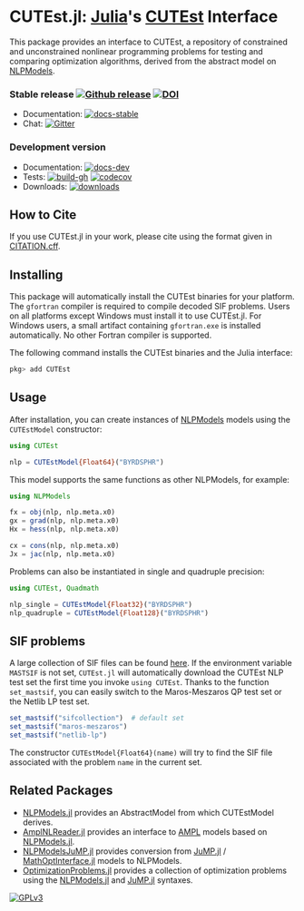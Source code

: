 # CUTEst.jl: [Julia](http://julialang.org)'s [CUTEst](https://github.com/ralna/CUTEst/wiki) Interface

This package provides an interface to CUTEst, a repository of
constrained and unconstrained nonlinear programming problems for testing and
comparing optimization algorithms, derived from the abstract model on
[NLPModels](https://github.com/JuliaSmoothOptimizers/NLPModels.jl).

### Stable release [![Github release](https://img.shields.io/github/release/JuliaSmoothOptimizers/CUTEst.jl.svg)](https://github.com/JuliaSmoothOptimizers/CUTEst.jl/releases/latest) [![DOI][doi-img]][doi-url]

- Documentation: [![docs-stable][docs-stable-img]][docs-stable-url]
- Chat: [![Gitter](https://img.shields.io/gitter/room/JuliaSmoothOptimizers/JuliaSmoothOptimizers.svg)](https://gitter.im/JuliaSmoothOptimizers/JuliaSmoothOptimizers)

### Development version

- Documentation: [![docs-dev][docs-dev-img]][docs-dev-url]
- Tests: [![build-gh][build-gh-img]][build-gh-url] [![codecov][codecov-img]][codecov-url]
- Downloads: [![downloads][downloads-img]][downloads-url]

[docs-stable-img]: https://img.shields.io/badge/docs-stable-blue.svg
[docs-stable-url]: https://JuliaSmoothOptimizers.github.io/CUTEst.jl/stable
[docs-dev-img]: https://img.shields.io/badge/docs-dev-purple.svg
[docs-dev-url]: https://JuliaSmoothOptimizers.github.io/CUTEst.jl/dev
[build-gh-img]: https://github.com/JuliaSmoothOptimizers/CUTEst.jl/workflows/CI/badge.svg?branch=main
[build-gh-url]: https://github.com/JuliaSmoothOptimizers/CUTEst.jl/actions
[codecov-img]: https://codecov.io/gh/JuliaSmoothOptimizers/CUTEst.jl/branch/main/graph/badge.svg
[codecov-url]: https://app.codecov.io/gh/JuliaSmoothOptimizers/CUTEst.jl
[doi-img]: https://zenodo.org/badge/30661559.svg
[doi-url]: https://zenodo.org/badge/latestdoi/30661559
[downloads-img]: https://img.shields.io/badge/dynamic/json?url=http%3A%2F%2Fjuliapkgstats.com%2Fapi%2Fv1%2Fmonthly_downloads%2FCUTEst&query=total_requests&suffix=%2Fmonth&label=Downloads
[downloads-url]: https://juliapkgstats.com/pkg/CUTEst

## How to Cite

If you use CUTEst.jl in your work, please cite using the format given in [CITATION.cff](https://github.com/JuliaSmoothOptimizers/CUTEst.jl/blob/main/CITATION.cff).

## Installing

This package will automatically install the CUTEst binaries for your platform.
The `gfortran` compiler is required to compile decoded SIF problems.
Users on all platforms except Windows must install it to use CUTEst.jl.
For Windows users, a small artifact containing `gfortran.exe` is installed automatically.
No other Fortran compiler is supported.

The following command installs the CUTEst binaries and the Julia interface:

```julia
pkg> add CUTEst
```

## Usage

After installation, you can create instances of
[NLPModels](https://github.com/JuliaSmoothOptimizers/NLPModels.jl) models using
the `CUTEstModel` constructor:

```julia
using CUTEst

nlp = CUTEstModel{Float64}("BYRDSPHR")
```

This model supports the same functions as other NLPModels, for example:

```julia
using NLPModels

fx = obj(nlp, nlp.meta.x0)
gx = grad(nlp, nlp.meta.x0)
Hx = hess(nlp, nlp.meta.x0)

cx = cons(nlp, nlp.meta.x0)
Jx = jac(nlp, nlp.meta.x0)
```

Problems can also be instantiated in single and quadruple precision:

```julia
using CUTEst, Quadmath

nlp_single = CUTEstModel{Float32}("BYRDSPHR")
nlp_quadruple = CUTEstModel{Float128}("BYRDSPHR")
```

## SIF problems

A large collection of SIF files can be found [here](https://bitbucket.org/optrove/workspace/repositories/).
If the environment variable `MASTSIF` is not set, `CUTEst.jl` will automatically download the CUTEst
NLP test set the first time you invoke `using CUTEst`.
Thanks to the function `set_mastsif`, you can easily switch to the Maros-Meszaros QP test set
or the Netlib LP test set.

```julia
set_mastsif("sifcollection")  # default set
set_mastsif("maros-meszaros")
set_mastsif("netlib-lp")
```

The constructor `CUTEstModel{Float64}(name)` will try to find the SIF file associated with the problem `name` in the current set.

## Related Packages

- [NLPModels.jl](https://github.com/JuliaSmoothOptimizers/NLPModels.jl) provides an
  AbstractModel from which CUTEstModel derives.
- [AmplNLReader.jl](https://github.com/JuliaSmoothOptimizers/AmplNLReader.jl)
  provides an interface to [AMPL](http://www.ampl.com) models based on
  [NLPModels.jl](https://github.com/JuliaSmoothOptimizers/NLPModels.jl).
- [NLPModelsJuMP.jl](https://github.com/JuliaSmoothOptimizers/NLPModelsJuMP.jl.git)
  provides conversion from [JuMP.jl](https://github.com/jump-dev/JuMP.jl) / [MathOptInterface.jl](https://github.com/jump-dev/MathOptInterface.jl) models to NLPModels.
- [OptimizationProblems.jl](https://github.com/JuliaSmoothOptimizers/OptimizationProblems.jl) provides a collection of optimization problems using the [NLPModels.jl](https://github.com/JuliaSmoothOptimizers/NLPModels.jl) and [JuMP.jl](https://github.com/jump-dev/JuMP.jl) syntaxes.

[![GPLv3](http://www.gnu.org/graphics/lgplv3-88x31.png)](http://www.gnu.org/licenses/lgpl.html "LGPLv3")
